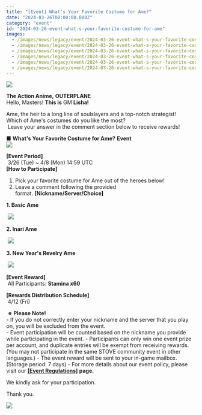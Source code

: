 ```yaml
---
title: "[Event] What's Your Favorite Costume for Ame?"
date: "2024-03-26T00:00:00.000Z"
category: "event"
id: "2024-03-26-event-what-s-your-favorite-costume-for-ame"
images:
  - /images/news/legacy/event/2024-03-26-event-what-s-your-favorite-costume-for-ame/bcfcf10960a242b2a026dde628c7c25f.webp
  - /images/news/legacy/event/2024-03-26-event-what-s-your-favorite-costume-for-ame/aff31acc8730439cb554b393641ab57c_002.webp
  - /images/news/legacy/event/2024-03-26-event-what-s-your-favorite-costume-for-ame/e873758d17eb40fb83774b7e6b532f37.webp
  - /images/news/legacy/event/2024-03-26-event-what-s-your-favorite-costume-for-ame/2b08a3ab463346a2be83374edcd1db10.webp
  - /images/news/legacy/event/2024-03-26-event-what-s-your-favorite-costume-for-ame/2321b531e5f3486d93331cc634092926.webp
  - /images/news/legacy/event/2024-03-26-event-what-s-your-favorite-costume-for-ame/ff2523b01f49433a9582d85aae7d2fcf.webp
---
```


![](/images/news/legacy/event/2024-03-26-event-what-s-your-favorite-costume-for-ame/bcfcf10960a242b2a026dde628c7c25f.webp)  

**The Action Anime,** **OUTERPLANE**  
Hello, Masters! **This is** GM **Lisha!**

Ame, the heir to a long line of soulslayers and a top-notch strategist!  
Which of Ame's costumes do you like the most?  
 Leave your answer in the comment section below to receive rewards!

**■** **What's Your Favorite Costume for Ame?** **Event**  
![](/images/news/legacy/event/2024-03-26-event-what-s-your-favorite-costume-for-ame/aff31acc8730439cb554b393641ab57c_002.webp)  
  

**\[Event Period\]**  
 3/26 (Tue) ~ 4/8 (Mon) 14:59 UTC  
**\[How to Participate\]**  
1) Pick your favorite costume for Ame out of the heroes below!  
2) Leave a comment following the provided format. **\[Nickname/Server/Choice\]** 

**1\. Basic Ame**

 ![](/images/news/legacy/event/2024-03-26-event-what-s-your-favorite-costume-for-ame/e873758d17eb40fb83774b7e6b532f37.webp)  

**2\. Inari Ame**

 ![](/images/news/legacy/event/2024-03-26-event-what-s-your-favorite-costume-for-ame/2b08a3ab463346a2be83374edcd1db10.webp)  

**3\. New Year's Revelry Ame**

 ![](/images/news/legacy/event/2024-03-26-event-what-s-your-favorite-costume-for-ame/2321b531e5f3486d93331cc634092926.webp)  

**\[Event Reward\]**  
 All Participants: **Stamina x60**

**\[Rewards Distribution Schedule\]**  
 4/12 (Fri)

 **※** **Please Note!**  
\- If you do not correctly enter your nickname and the server that you play on, you will be excluded from the event.  
\- Event participation will be counted based on the nickname you provide while participating in the event. - Participants can only win one event prize per account, and duplicate entries will be exempt from receiving rewards.  (You may not participate in the same STOVE community event in other languages.) - The event reward will be sent to your in-game mailbox. (Storage period: 7 days) - For more details about our event policy, please visit our [**\[Event Regulations\]**](https://www.smilegatemegaport.com/terms/index?gameType=MOBILE&termsType=8&langCode=en) **page.**

We kindly ask for your participation.

Thank you.

![](/images/news/legacy/event/2024-03-26-event-what-s-your-favorite-costume-for-ame/ff2523b01f49433a9582d85aae7d2fcf.webp)
